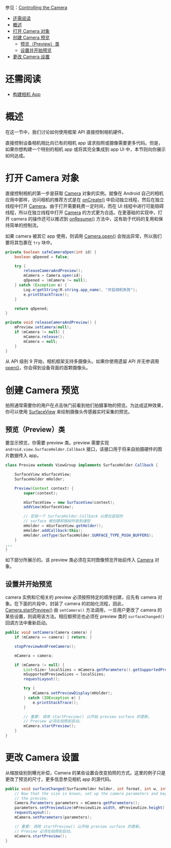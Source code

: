 参见：[Controlling the Camera](https://developer.android.com/training/camera/cameradirect.html)

- [还需阅读](#%E8%BF%98%E9%9C%80%E9%98%85%E8%AF%BB)
- [概述](#%E6%A6%82%E8%BF%B0)
- [打开 Camera 对象](#%E6%89%93%E5%BC%80-camera-%E5%AF%B9%E8%B1%A1)
- [创建 Camera 预览](#%E5%88%9B%E5%BB%BA-camera-%E9%A2%84%E8%A7%88)
    - [预览（Preview）类](#%E9%A2%84%E8%A7%88%EF%BC%88preview%EF%BC%89%E7%B1%BB)
    - [设置并开始预览](#%E8%AE%BE%E7%BD%AE%E5%B9%B6%E5%BC%80%E5%A7%8B%E9%A2%84%E8%A7%88)
- [更改 Camera 设置](#%E6%9B%B4%E6%94%B9-camera-%E8%AE%BE%E7%BD%AE)

# 还需阅读

- [构建相机 App](https://developer.android.com/guide/topics/media/camera.html#custom-camera)

# 概述

在这一节中，我们讨论如何使用框架 API 直接控制相机硬件。

直接控制设备相机相比向已有的相机 app 请求拍照或摄像需要更多代码。但是，如果你想构建一个特别的相机 app 或将其完全集成到 app UI 中，本节则向你展示如何达成。

# 打开 Camera 对象

直接控制相机的第一步是获取 [Camera](https://developer.android.com/reference/android/hardware/Camera.html) 对象的实例。就像在 Android 自己的相机应用中那样，访问相机的推荐方式是在 [onCreate()](https://developer.android.com/reference/android/app/Activity.html#onCreate(android.os.Bundle)) 中启动独立线程，然后在独立线程中打开 [Camera](https://developer.android.com/reference/android/hardware/Camera.html)。由于打开需要耗费一定时间，而在 UI 线程中进行可能阻碍线程，所以在独立线程中打开 [Camera](https://developer.android.com/reference/android/hardware/Camera.html) 的方式更为合适。在更基础的实现中，打开 camera 的操作还可以推迟到 [onResume()](https://developer.android.com/reference/android/app/Activity.html#onResume()) 方法中，这有助于代码的复用和保持简单的控制流。

如果 camera 被其它 app 使用，则调用 [Camera.open()](https://developer.android.com/reference/android/hardware/Camera.html#open()) 会抛出异常，所以我们要将其包裹在 `try` 块中。

```java
private boolean safeCameraOpen(int id) {
    boolean qOpened = false;

    try {
        releaseCameraAndPreview();
        mCamera = Camera.open(id);
        qOpened = (mCamera != null);
    } catch (Exception e) {
        Log.e(getString(R.string.app_name), "开启相机失败");
        e.printStackTrace();
    }

    return qOpened;
}

private void releaseCameraAndPreview() {
    mPreview.setCamera(null);
    if (mCamera != null) {
        mCamera.release();
        mCamera = null;
    }
}
```

从 API 级别 9 开始，相机框架支持多摄像头。如果你使用遗留 API 并无参调用 [open()](https://developer.android.com/reference/android/hardware/Camera.html#open())，你会得到设备背面的首颗摄像头。

# 创建 Camera 预览

拍照通常需要你的用户在点击快门前看到他们拍摄事物的预览。为达成这种效果，你可以使用 [SurfaceView](https://developer.android.com/reference/android/view/SurfaceView.html) 来绘制摄像头传感器实时采集的预览。

## 预览（Preview）类

要显示预览，你需要 preview 类。preview 需要实现 `android.view.SurfaceHolder.Callback` 接口，该接口用于将来自拍摄硬件的图片数据传入 app。

```java
class Preview extends ViewGroup implements SurfaceHolder.Callback {

    SurfaceView mSurfaceView;
    SurfaceHolder mHolder;

    Preview(Context context) {
        super(context);

        mSurfaceView = new SurfaceView(context);
        addView(mSurfaceView);

        // 安装一个 SurfaceHolder.Callback 以便在底层的
        // surface 被创建和销绘时收到通知
        mHolder = mSurfaceView.getHolder();
        mHolder.addCallback(this);
        mHolder.setType(SurfaceHolder.SURFACE_TYPE_PUSH_BUFFERS);
    }
...
}
```

如下部分所展示的。该 preview 类必须在实时图像预览开始前传入 [Camera](https://developer.android.com/reference/android/hardware/Camera.html) 对象。

## 设置并开始预览

camera 实例和它相关的 preview 必须按照特定的顺序创建，应先有 camera 对象。在下面的片段中，封装了 camera 的初始化流程，因此，[Camera.startPreview()](https://developer.android.com/reference/android/hardware/Camera.html#startPreview()) 由 `setCamera()` 方法调用，一旦用户更改了 camera 的某些设置，则调用该方法。相应额预览也必须在 preview 类的 `surfaceChanged()` 回调方法中重新启动。

```java
public void setCamera(Camera camera) {
    if (mCamera == camera) { return; }

    stopPreviewAndFreeCamera();

    mCamera = camera;

    if (mCamera != null) {
        List<Size> localSizes = mCamera.getParameters().getSupportedPreviewSizes();
        mSupportedPreviewSizes = localSizes;
        requestLayout();

        try {
            mCamera.setPreviewDisplay(mHolder);
        } catch (IOException e) {
            e.printStackTrace();
        }

        // 重要: 调用 startPreview() 以开始 preview surface 的更新。
        // Preview 必须在拍照前启动。
        mCamera.startPreview();
    }
}
```

# 更改 Camera 设置

从缩放级别到曝光补偿，Camera 的某些设置会改变拍照的方式。这里的例子只是更改了预览的尺寸，更多信息参见相机 app 的源代码。

```java
public void surfaceChanged(SurfaceHolder holder, int format, int w, int h) {
    // Now that the size is known, set up the camera parameters and begin
    // the preview.
    Camera.Parameters parameters = mCamera.getParameters();
    parameters.setPreviewSize(mPreviewSize.width, mPreviewSize.height);
    requestLayout();
    mCamera.setParameters(parameters);

    // 重要: 调用 startPreview() 以开始 preview surface 的更新。
    // Preview 必须在拍照前启动。
    mCamera.startPreview();
}
```
